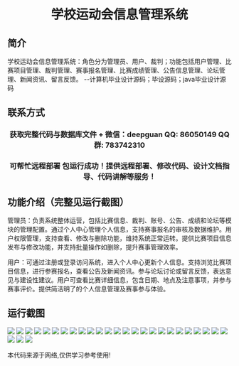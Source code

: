 <p><h1 align="center">学校运动会信息管理系统</h1></p>

## 简介
学校运动会信息管理系统：角色分为管理员、用户、裁判；功能包括用户管理、比赛项目管理、裁判管理、赛事报名管理、比赛成绩管理、公告信息管理、论坛管理、新闻资讯、留言反馈。    --计算机毕业设计源码；毕设源码；java毕业设计源码


## 联系方式
<p><h3 align="center">获取完整代码与数据库文件 + 微信：deepguan QQ: 86050149 QQ群: 783742310</h3></p>
<p><h3 align="center">可帮忙远程部署 包运行成功！提供远程部署、修改代码、设计文档指导、代码讲解等服务！</h3></p>

## 功能介绍（完整见运行截图）
管理员：负责系统整体运营，包括比赛信息、裁判、账号、公告、成绩和论坛等模块的管理配置。通过个人中心管理个人信息，支持赛事报名的审核及数据维护。用户权限管理，支持查看、修改与删除功能，维持系统正常运转。提供比赛项目信息发布与修改功能，并支持批量操作如删除，提升赛事管理效率。

用户：可通过注册或登录访问系统，进入个人中心更新个人信息。支持浏览比赛项目信息，进行参赛报名，查看公告及新闻资讯。参与论坛讨论或留言反馈，表达意见与建设性建议。用户可查看比赛详细信息，包含日期、地点及注意事项，并参与赛事评价。提供简洁明了的个人信息管理及赛事参与体验。


## 运行截图
![](https://bs-1329754181.cos.ap-shanghai.myqcloud.com/ssm/SchoolSportsEventManagementSystem/img/001.jpg)
![](https://bs-1329754181.cos.ap-shanghai.myqcloud.com/ssm/SchoolSportsEventManagementSystem/img/002.jpg)
![](https://bs-1329754181.cos.ap-shanghai.myqcloud.com/ssm/SchoolSportsEventManagementSystem/img/003.jpg)
![](https://bs-1329754181.cos.ap-shanghai.myqcloud.com/ssm/SchoolSportsEventManagementSystem/img/004.jpg)
![](https://bs-1329754181.cos.ap-shanghai.myqcloud.com/ssm/SchoolSportsEventManagementSystem/img/005.jpg)
![](https://bs-1329754181.cos.ap-shanghai.myqcloud.com/ssm/SchoolSportsEventManagementSystem/img/006.jpg)
![](https://bs-1329754181.cos.ap-shanghai.myqcloud.com/ssm/SchoolSportsEventManagementSystem/img/007.jpg)
![](https://bs-1329754181.cos.ap-shanghai.myqcloud.com/ssm/SchoolSportsEventManagementSystem/img/008.jpg)
![](https://bs-1329754181.cos.ap-shanghai.myqcloud.com/ssm/SchoolSportsEventManagementSystem/img/009.jpg)
![](https://bs-1329754181.cos.ap-shanghai.myqcloud.com/ssm/SchoolSportsEventManagementSystem/img/010.jpg)
![](https://bs-1329754181.cos.ap-shanghai.myqcloud.com/ssm/SchoolSportsEventManagementSystem/img/011.jpg)
![](https://bs-1329754181.cos.ap-shanghai.myqcloud.com/ssm/SchoolSportsEventManagementSystem/img/012.jpg)
![](https://bs-1329754181.cos.ap-shanghai.myqcloud.com/ssm/SchoolSportsEventManagementSystem/img/013.jpg)
![](https://bs-1329754181.cos.ap-shanghai.myqcloud.com/ssm/SchoolSportsEventManagementSystem/img/014.jpg)
![](https://bs-1329754181.cos.ap-shanghai.myqcloud.com/ssm/SchoolSportsEventManagementSystem/img/015.jpg)
![](https://bs-1329754181.cos.ap-shanghai.myqcloud.com/ssm/SchoolSportsEventManagementSystem/img/016.jpg)
![](https://bs-1329754181.cos.ap-shanghai.myqcloud.com/ssm/SchoolSportsEventManagementSystem/img/017.jpg)
![](https://bs-1329754181.cos.ap-shanghai.myqcloud.com/ssm/SchoolSportsEventManagementSystem/img/018.jpg)
![](https://bs-1329754181.cos.ap-shanghai.myqcloud.com/ssm/SchoolSportsEventManagementSystem/img/019.jpg)
![](https://bs-1329754181.cos.ap-shanghai.myqcloud.com/ssm/SchoolSportsEventManagementSystem/img/020.jpg)
![](https://bs-1329754181.cos.ap-shanghai.myqcloud.com/ssm/SchoolSportsEventManagementSystem/img/021.jpg)
![](https://bs-1329754181.cos.ap-shanghai.myqcloud.com/ssm/SchoolSportsEventManagementSystem/img/022.jpg)
![](https://bs-1329754181.cos.ap-shanghai.myqcloud.com/ssm/SchoolSportsEventManagementSystem/img/023.jpg)
![](https://bs-1329754181.cos.ap-shanghai.myqcloud.com/ssm/SchoolSportsEventManagementSystem/img/024.jpg)
![](https://bs-1329754181.cos.ap-shanghai.myqcloud.com/ssm/SchoolSportsEventManagementSystem/img/025.jpg)
![](https://bs-1329754181.cos.ap-shanghai.myqcloud.com/ssm/SchoolSportsEventManagementSystem/img/026.jpg)
![](https://bs-1329754181.cos.ap-shanghai.myqcloud.com/ssm/SchoolSportsEventManagementSystem/img/027.jpg)
![](https://bs-1329754181.cos.ap-shanghai.myqcloud.com/ssm/SchoolSportsEventManagementSystem/img/028.jpg)

<p>本代码来源于网络,仅供学习参考使用!</p>
